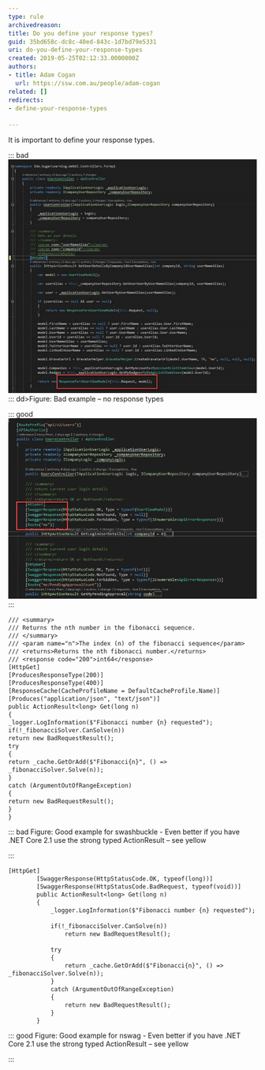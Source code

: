```yaml
---
type: rule
archivedreason: 
title: Do you define your response types?
guid: 35bd658c-dc8c-40ed-843c-1d7bd79e5331
uri: do-you-define-your-response-types
created: 2019-05-25T02:12:33.0000000Z
authors:
- title: Adam Cogan
  url: https://ssw.com.au/people/adam-cogan
related: []
redirects:
- define-your-response-types

---
```


It is important to define your response types.


::: bad  
![](bad-no-response-types.jpg)  
:::
 dd&gt;Figure: Bad example – no response types 

::: good  
![Figure: Good example – Response types (in .NET)](good-response-types.png)  
:::

<!--endintro-->





```
/// <summary>
/// Returns the nth number in the fibonacci sequence.
/// </summary>
/// <param name="n">The index (n) of the fibonacci sequence</param>
/// <returns>Returns the nth fibonacci number.</returns>
/// <response code="200">int64</response>
[HttpGet]
[ProducesResponseType(200)]
[ProducesResponseType(400)]
[ResponseCache(CacheProfileName = DefaultCacheProfile.Name)]
[Produces("application/json", "text/json")]
public ActionResult<long> Get(long n)
{
_logger.LogInformation($"Fibonacci number {n} requested");
if(!_fibonacciSolver.CanSolve(n))
return new BadRequestResult();
try
{
return _cache.GetOrAdd($"Fibonacci{n}", () => _fibonacciSolver.Solve(n));
}
catch (ArgumentOutOfRangeException)
{
return new BadRequestResult();
}
}
```



::: bad
Figure: Good example for swashbuckle - Even better if you have .NET Core 2.1 use the strong typed ActionResult – see yellow


:::



```
[HttpGet]
        [SwaggerResponse(HttpStatusCode.OK, typeof(long))]
        [SwaggerResponse(HttpStatusCode.BadRequest, typeof(void))]
        public ActionResult<long> Get(long n)
        {
            _logger.LogInformation($"Fibonacci number {n} requested");
            
            if(!_fibonacciSolver.CanSolve(n))
                return new BadRequestResult();
 
            try
            {
                return _cache.GetOrAdd($"Fibonacci{n}", () => _fibonacciSolver.Solve(n));
            }
            catch (ArgumentOutOfRangeException)
            {
                return new BadRequestResult();
            }
        }
```



::: good
Figure: Good example for nswag - Even better if you have .NET Core 2.1 use the strong typed ActionResult – see yellow


:::
